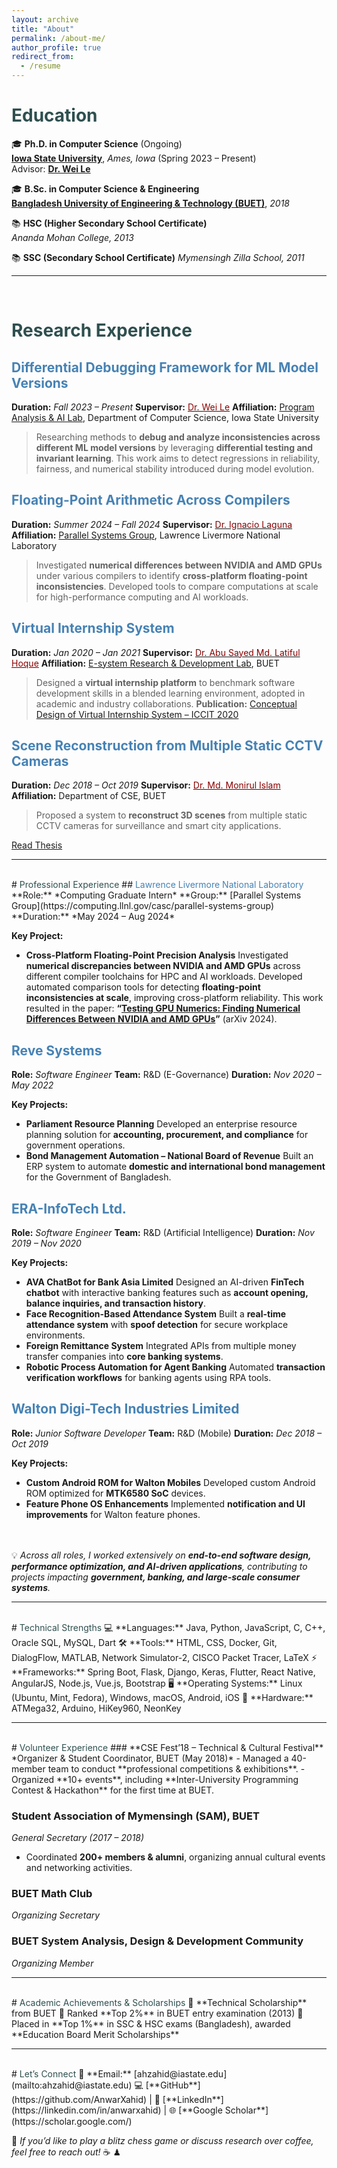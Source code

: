 ```yaml
---
layout: archive
title: "About"
permalink: /about-me/
author_profile: true
redirect_from:
  - /resume
---
```



# <span style="color:#2F4F4F;">Education</span>
🎓 **Ph.D. in Computer Science** (Ongoing)  
[**Iowa State University**](https://www.cs.iastate.edu/), *Ames, Iowa* (Spring 2023 – Present)  
Advisor: [**Dr. Wei Le**](https://weile.work/)

🎓 **B.Sc. in Computer Science & Engineering**  
[**Bangladesh University of Engineering & Technology (BUET)**](https://www.buet.ac.bd/), *2018*

📚 **HSC (Higher Secondary School Certificate)**  
*Ananda Mohan College, 2013*

📚 **SSC (Secondary School Certificate)**
*Mymensingh Zilla School, 2011*

---
<br>

# <span style="color:#2F4F4F;">Research Experience</span>
## <span style="color:#4682B4;">Differential Debugging Framework for ML Model Versions</span>
**Duration:** *Fall 2023 – Present*
**Supervisor:** [<span style="color:#8B0000;">Dr. Wei Le</span>](https://weile.work/)
**Affiliation:** [Program Analysis & AI Lab](https://weile.work/lab.html), Department of Computer Science, Iowa State University

> Researching methods to **debug and analyze inconsistencies across different ML model versions** by leveraging **differential testing and invariant learning**. This work aims to detect regressions in reliability, fairness, and numerical stability introduced during model evolution.


## <span style="color:#4682B4;">Floating-Point Arithmetic Across Compilers</span>
**Duration:** *Summer 2024 – Fall 2024*
**Supervisor:** [<span style="color:#8B0000;">Dr. Ignacio Laguna</span>](https://people.llnl.gov/ilaguna)
**Affiliation:** [Parallel Systems Group](https://computing.llnl.gov/casc/parallel-systems-group), Lawrence Livermore National Laboratory

> Investigated **numerical differences between NVIDIA and AMD GPUs** under various compilers to identify **cross-platform floating-point inconsistencies**. Developed tools to compare computations at scale for high-performance computing and AI workloads.


## <span style="color:#4682B4;">Virtual Internship System</span>
**Duration:** *Jan 2020 – Jan 2021*
**Supervisor:** [<span style="color:#8B0000;">Dr. Abu Sayed Md. Latiful Hoque</span>](https://cse.buet.ac.bd/faculty/faculty_detail/asmlatifulhoque)
**Affiliation:** [E-system Research & Development Lab](https://esrdlab.cse.buet.ac.bd/), BUET

> Designed a **virtual internship platform** to benchmark software development skills in a blended learning environment, adopted in academic and industry collaborations.
**Publication:** [Conceptual Design of Virtual Internship System – ICCIT 2020](https://ieeexplore.ieee.org/document/9392713)


## <span style="color:#4682B4;">Scene Reconstruction from Multiple Static CCTV Cameras</span>
**Duration:** *Dec 2018 – Oct 2019*
**Supervisor:** [<span style="color:#8B0000;">Dr. Md. Monirul Islam</span>](https://cse.buet.ac.bd/faculty/faculty_detail/mmislam)
**Affiliation:** Department of CSE, BUET

> Proposed a system to **reconstruct 3D scenes** from multiple static CCTV cameras for surveillance and smart city applications.

[Read Thesis](https://drive.google.com/file/d/1niLKHkkCZIC6RTYKvwPz33PSTk3ufMR-/view)

---
<br>
# <span style="color:#2F4F4F;">Professional Experience</span>
## <span style="color:#4682B4;">Lawrence Livermore National Laboratory</span>
**Role:** *Computing Graduate Intern*
**Group:** [Parallel Systems Group](https://computing.llnl.gov/casc/parallel-systems-group)
**Duration:** *May 2024 – Aug 2024*

**Key Project:**
- **Cross-Platform Floating-Point Precision Analysis**
  Investigated **numerical discrepancies between NVIDIA and AMD GPUs** across different compiler toolchains for HPC and AI workloads.
  Developed automated comparison tools for detecting **floating-point inconsistencies at scale**, improving cross-platform reliability.
  This work resulted in the paper:
  **“[Testing GPU Numerics: Finding Numerical Differences Between NVIDIA and AMD GPUs](https://arxiv.org/abs/2410.09172)”** (arXiv 2024).


## <span style="color:#4682B4;">Reve Systems</span>
**Role:** *Software Engineer*
**Team:** R&D (E-Governance)
**Duration:** *Nov 2020 – May 2022*

**Key Projects:**
- **Parliament Resource Planning**
  Developed an enterprise resource planning solution for **accounting, procurement, and compliance** for government operations.
- **Bond Management Automation – National Board of Revenue**
  Built an ERP system to automate **domestic and international bond management** for the Government of Bangladesh.


## <span style="color:#4682B4;">ERA-InfoTech Ltd.</span>
**Role:** *Software Engineer*
**Team:** R&D (Artificial Intelligence)
**Duration:** *Nov 2019 – Nov 2020*

**Key Projects:**
- **AVA ChatBot for Bank Asia Limited**
  Designed an AI-driven **FinTech chatbot** with interactive banking features such as **account opening, balance inquiries, and transaction history**.
- **Face Recognition-Based Attendance System**
  Built a **real-time attendance system** with **spoof detection** for secure workplace environments.
- **Foreign Remittance System**
  Integrated APIs from multiple money transfer companies into **core banking systems**.
- **Robotic Process Automation for Agent Banking**
  Automated **transaction verification workflows** for banking agents using RPA tools.


## <span style="color:#4682B4;">Walton Digi-Tech Industries Limited</span>
**Role:** *Junior Software Developer*
**Team:** R&D (Mobile)
**Duration:** *Dec 2018 – Oct 2019*

**Key Projects:**
- **Custom Android ROM for Walton Mobiles**
  Developed custom Android ROM optimized for **MTK6580 SoC** devices.
- **Feature Phone OS Enhancements**
  Implemented **notification and UI improvements** for Walton feature phones.

<br><br>
💡 *Across all roles, I worked extensively on **end-to-end software design, performance optimization, and AI-driven applications**, contributing to projects impacting **government, banking, and large-scale consumer systems**.*

---
<br>
# <span style="color:#2F4F4F;">Technical Strengths</span>
💻 **Languages:** Java, Python, JavaScript, C, C++, Oracle SQL, MySQL, Dart  
🛠 **Tools:** HTML, CSS, Docker, Git, DialogFlow, MATLAB, Network Simulator-2, CISCO Packet Tracer, LaTeX  
⚡ **Frameworks:** Spring Boot, Flask, Django, Keras, Flutter, React Native, AngularJS, Node.js, Vue.js, Bootstrap  
🖥 **Operating Systems:** Linux (Ubuntu, Mint, Fedora), Windows, macOS, Android, iOS  
🔧 **Hardware:** ATMega32, Arduino, HiKey960, NeonKey

---
<br>
# <span style="color:#2F4F4F;">Volunteer Experience</span>
### **CSE Fest’18 – Technical & Cultural Festival**
*Organizer & Student Coordinator, BUET (May 2018)*
- Managed a 40-member team to conduct **professional competitions & exhibitions**.
- Organized **10+ events**, including **Inter-University Programming Contest & Hackathon** for the first time at BUET.

### **Student Association of Mymensingh (SAM), BUET**
*General Secretary (2017 – 2018)*
- Coordinated **200+ members & alumni**, organizing annual cultural events and networking activities.

### **BUET Math Club**
*Organizing Secretary*

### **BUET System Analysis, Design & Development Community**
*Organizing Member*

---
<br>
# <span style="color:#2F4F4F;">Academic Achievements & Scholarships</span>
🏅 **Technical Scholarship** from BUET  
🏅 Ranked **Top 2%** in BUET entry examination (2013)  
🏅 Placed in **Top 1%** in SSC & HSC exams (Bangladesh), awarded **Education Board Merit Scholarships**

---
<br>
# <span style="color:#2F4F4F;">Let’s Connect</span>
📧 **Email:** [ahzahid@iastate.edu](mailto:ahzahid@iastate.edu)  
💻 [**GitHub**](https://github.com/AnwarXahid) | 🔗 [**LinkedIn**](https://linkedin.com/in/anwarxahid) | 🌐 [**Google Scholar**](https://scholar.google.com/)

💬 *If you’d like to play a blitz chess game or discuss research over coffee, feel free to reach out!* ☕ ♟  

